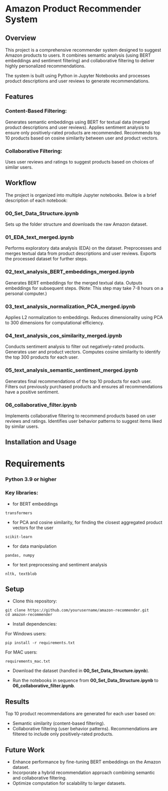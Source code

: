 # Amazon Product Recommender System

## Overview

This project is a comprehensive recommender system designed to suggest Amazon products to users. It combines semantic analysis (using BERT embeddings and sentiment filtering) and collaborative filtering to deliver highly personalized recommendations.

The system is built using Python in Jupyter Notebooks and processes product descriptions and user reviews to generate recommendations.

## Features

### Content-Based Filtering:

Generates semantic embeddings using BERT for textual data (merged product descriptions and user reviews).
Applies sentiment analysis to ensure only positively-rated products are recommended.
Recommends top 10 products based on cosine similarity between user and product vectors.

### Collaborative Filtering:
Uses user reviews and ratings to suggest products based on choices of similar users.

## Workflow
The project is organized into multiple Jupyter notebooks. Below is a brief description of each notebook:

### 00_Set_Data_Structure.ipynb

Sets up the folder structure and downloads the raw Amazon dataset.
### 01_EDA_text_merged.ipynb

Performs exploratory data analysis (EDA) on the dataset.
Preprocesses and merges textual data from product descriptions and user reviews.
Exports the processed dataset for further steps.

### 02_text_analysis_BERT_embeddings_merged.ipynb

Generates BERT embeddings for the merged textual data.
Outputs embeddings for subsequent steps.
(Note: This step may take 7-8 hours on a personal computer.)

### 03_text_analysis_normalization_PCA_merged.ipynb

Applies L2 normalization to embeddings.
Reduces dimensionality using PCA to 300 dimensions for computational efficiency.

### 04_text_analysis_cos_similarity_merged.ipynb

Conducts sentiment analysis to filter out negatively-rated products.
Generates user and product vectors.
Computes cosine similarity to identify the top 300 products for each user.

### 05_text_analysis_semantic_sentiment_merged.ipynb

Generates final recommendations of the top 10 products for each user.
Filters out previously purchased products and ensures all recommendations have a positive sentiment.

### 06_collaborative_filter.ipynb

Implements collaborative filtering to recommend products based on user reviews and ratings.
Identifies user behavior patterns to suggest items liked by similar users.

## Installation and Usage
# Requirements
### Python 3.9 or higher
### Key libraries:

- for BERT embeddings
```
transformers
```

- for PCA and cosine similarity, for finding the closest aggregated product vectors for the user
    
```
scikit-learn 
```
- for data manipulation
```
pandas, numpy
```
- for text preprocessing and sentiment analysis
```
nltk, textblob 
```


## Setup
- Clone this repository:
  
```
git clone https://github.com/yourusername/amazon-recommender.git
cd amazon-recommender
```

- Install dependencies:

For Windows users:

```
pip install -r requirements.txt
```
For MAC users:
```
requirements_mac.txt
```

- Download the dataset (handled in **00_Set_Data_Structure.ipynb**).

- Run the notebooks in sequence from **00_Set_Data_Structure.ipynb** to **06_collaborative_filter.ipynb**.


## Results
Top 10 product recommendations are generated for each user based on:
- Semantic similarity (content-based filtering).
- Collaborative filtering (user behavior patterns).
Recommendations are filtered to include only positively-rated products.

## Future Work
- Enhance performance by fine-tuning BERT embeddings on the Amazon dataset.
- Incorporate a hybrid recommendation approach combining semantic and collaborative filtering.
- Optimize computation for scalability to larger datasets.













